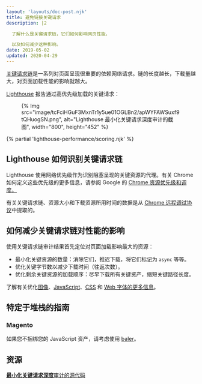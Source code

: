 ```yaml
---
layout: 'layouts/doc-post.njk'
title: 避免链接关键请求
description: |2

  了解什么是关键请求链，它们如何影响网页性能，

  以及如何减少这种影响。
date: 2019-05-02
updated: 2020-04-29
---
```


[关键请求链](https://developers.google.com/web/fundamentals/performance/critical-rendering-path)是一系列对页面呈现很重要的依赖网络请求。链的长度越长，下载量越大，对页面加载性能的影响就越大。

[Lighthouse](https://developers.google.com/web/tools/lighthouse/) 报告通过高优先级加载的关键请求：

<figure>{% Img src="image/tcFciHGuF3MxnTr1y5ue01OGLBn2/apWYFAWSuxf9tQHuogSN.png", alt="Lighthouse 最小化关键请求深度审计的截图", width="800", height="452" %}</figure>

{% partial 'lighthouse-performance/scoring.njk' %}

## Lighthouse 如何识别关键请求链

Lighthouse 使用网络优先级作为识别阻塞呈现的关键资源的代理。有关 Chrome 如何定义这些优先级的更多信息，请参阅 Google 的 [Chrome 资源优先级和调度。](https://docs.google.com/document/d/1bCDuq9H1ih9iNjgzyAL0gpwNFiEP4TZS-YLRp_RuMlc/edit)

有关关键请求链、资源大小和下载资源所用时间的数据是从 [Chrome 远程调试协议](https://github.com/ChromeDevTools/devtools-protocol)中提取的。

## 如何减少关键请求链对性能的影响

使用关键请求链审计结果首先定位对页面加载影响最大的资源：

- 最小化关键资源的数量：消除它们，推迟下载，将它们标记为 `async` 等等。
- 优化关键字节数以减少下载时间（往返次数）。
- 优化剩余关键资源的加载顺序：尽早下载所有关键资产，缩短关键路径长度。

了解有关优化[图像](https://web.dev/use-imagemin-to-compress-images/)、[JavaScript](https://web.dev/apply-instant-loading-with-prpl/)、[CSS](https://web.dev/defer-non-critical-css/) 和 [Web 字体的更多信息](https://web.dev/avoid-invisible-text/)。

## 特定于堆栈的指南

### Magento

如果您不捆绑您的 JavaScript 资产，请考虑使用 [baler](https://github.com/magento/baler)。

## 资源

[**最小化关键请求深度**审计的源代码](https://github.com/GoogleChrome/lighthouse/blob/master/lighthouse-core/audits/critical-request-chains.js)
